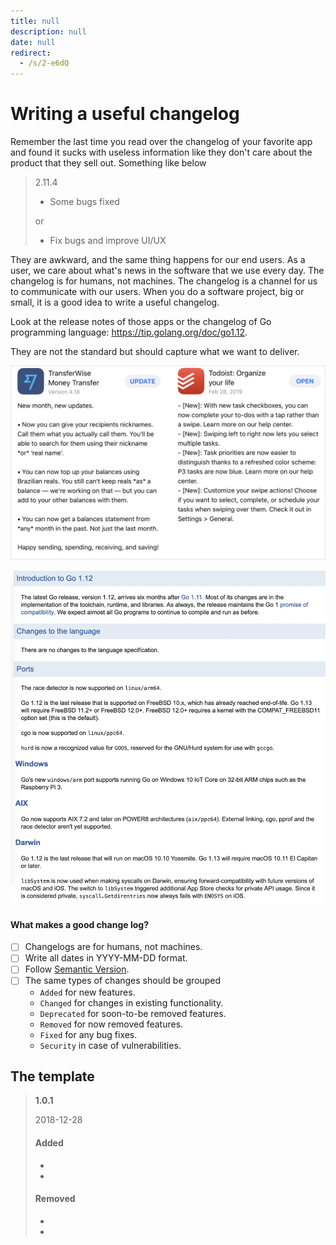 ```yaml
---
title: null
description: null
date: null
redirect:
  - /s/2-e6dQ
---
```


# Writing a useful changelog

Remember the last time you read over the changelog of your favorite app and found it sucks with useless information like they don't care about the product that they sell out. Something like below

> 2.11.4
>
> - Some bugs fixed
>
> or
>
> - Fix bugs and improve UI/UX

They are awkward, and the same thing happens for our end users. As a user, we care about what's news in the software that we use every day. The changelog is for humans, not machines. The changelog is a channel for us to communicate with our users. When you do a software project, big or small, it is a good idea to write a useful changelog.

Look at the release notes of those apps or the changelog of Go programming language: <https://tip.golang.org/doc/go1.12>.

They are not the standard but should capture what we want to deliver.

![](assets/changelog-sample.webp)

![](assets/changelog-go.webp)

#### What makes a good change log?

- [ ] Changelogs are for humans, not machines.
- [ ] Write all dates in YYYY-MM-DD format.
- [ ] Follow [Semantic Version](versioning.md).
- [ ] The same types of changes should be grouped
  - `Added` for new features.
  - `Changed` for changes in existing functionality.
  - `Deprecated` for soon-to-be removed features.
  - `Removed` for now removed features.
  - `Fixed` for any bug fixes.
  - `Security` in case of vulnerabilities.

## The template

> **1.0.1**
>
> 2018-12-28
>
> #### Added
>
> -
> -
>
> #### Removed
>
> -
> -
